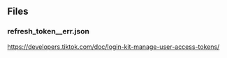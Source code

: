 ## Files

### refresh_token__err.json

https://developers.tiktok.com/doc/login-kit-manage-user-access-tokens/
